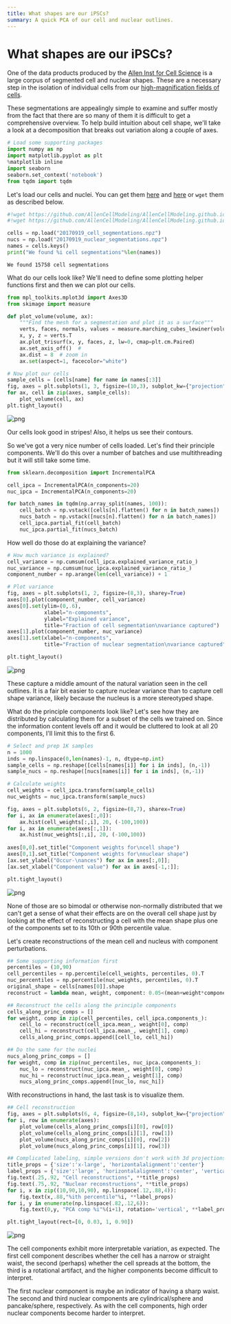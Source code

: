 ```yaml
---
title: What shapes are our iPSCs? 
summary: A quick PCA of our cell and nuclear outlines. 
---
```

# What shapes are our iPSCs?

One of the data products produced by the [Allen Inst for Cell Science](http://allencell.org/) is a large corpus of segmented cell and nuclear shapes. These are a necessary step in the isolation of individual cells from our [high-magnification fields of cells](http://cellviewer-1-1-0.allencell.org/client_service/?name=AICS-10_28&dim=3D&cellMaskOn=false). 

These segmentations are appealingly simple to examine and suffer mostly from the fact that there are so many of them it is difficult to get a comprehensive overview. To help build intuition about cell shape, we'll take a look at a decomposition that breaks out variation along a couple of axes. 


```python
# Load some supporting packages
import numpy as np
import matplotlib.pyplot as plt
%matplotlib inline
import seaborn
seaborn.set_context('notebook')
from tqdm import tqdm
```

Let's load our cells and nuclei. You can get them [here](https://github.com/AllenCellModeling/AllenCellModeling.github.io/raw/master/assets/data/20170919_cell_segmentations.npz) and [here](https://github.com/AllenCellModeling/AllenCellModeling.github.io/raw/master/assets/data/20170919_nuclear_segmentations.npz) or `wget` them as described below.


```python
#!wget https://github.com/AllenCellModeling/AllenCellModeling.github.io/raw/master/assets/data/20170919_cell_segmentations.npz
#!wget https://github.com/AllenCellModeling/AllenCellModeling.github.io/raw/master/assets/data/20170919_nuclear_segmentations.npz

cells = np.load("20170919_cell_segmentations.npz")
nucs = np.load("20170919_nuclear_segmentations.npz")
names = cells.keys()
print("We found %i cell segmentations"%len(names))
```

    We found 15758 cell segmentations


What do our cells look like? We'll need to define some plotting helper functions first and then we can plot our cells. 


```python
from mpl_toolkits.mplot3d import Axes3D
from skimage import measure

def plot_volume(volume, ax):
    """Find the mesh for a segmentation and plot it as a surface"""
    verts, faces, normals, values = measure.marching_cubes_lewiner(volume)
    x, y, z = verts.T
    ax.plot_trisurf(x, y, faces, z, lw=0, cmap=plt.cm.Paired)
    ax.set_axis_off()  # 
    ax.dist = 8  # zoom in
    ax.set(aspect=1, facecolor="white")
```


```python
# Now plot our cells
sample_cells = [cells[name] for name in names[:3]]
fig, axes = plt.subplots(1, 3, figsize=(10,3), subplot_kw={"projection":"3d"})
for ax, cell in zip(axes, sample_cells):
    plot_volume(cell, ax)
plt.tight_layout()
```


![png](../assets/nbfiles/2018-02-23-Cell_and_nuclear_shapes_via_PCA/2018-02-23-Cell_and_nuclear_shapes_via_PCA_7_0.png)


Our cells look good in stripes! Also, it helps us see their contours. 

So we've got a very nice number of cells loaded. Let's find their principle components. We'll do this over a number of batches and use multithreading but it will still take some time.


```python
from sklearn.decomposition import IncrementalPCA

cell_ipca = IncrementalPCA(n_components=20)
nuc_ipca = IncrementalPCA(n_components=20)

for batch_names in tqdm(np.array_split(names, 100)):
    cell_batch = np.vstack([cells[n].flatten() for n in batch_names])
    nucs_batch = np.vstack([nucs[n].flatten() for n in batch_names])
    cell_ipca.partial_fit(cell_batch)
    nuc_ipca.partial_fit(nucs_batch)
```

How well do those do at explaining the variance?


```python
# How much variance is explained?
cell_variance = np.cumsum(cell_ipca.explained_variance_ratio_)
nuc_variance = np.cumsum(nuc_ipca.explained_variance_ratio_)
component_number = np.arange(len(cell_variance)) + 1

# Plot variance
fig, axes = plt.subplots(1, 2, figsize=(8,3), sharey=True)
axes[0].plot(component_number, cell_variance)
axes[0].set(ylim=(0,.6), 
            xlabel="n-components", 
            ylabel="Explained variance",
            title="Fraction of cell segmentation\nvariance captured")
axes[1].plot(component_number, nuc_variance)
axes[1].set(xlabel="n-components", 
            title="Fraction of nuclear segmentation\nvariance captured")

plt.tight_layout()
```


![png](../assets/nbfiles/2018-02-23-Cell_and_nuclear_shapes_via_PCA/2018-02-23-Cell_and_nuclear_shapes_via_PCA_12_0.png)


These capture a middle amount of the natural variation seen in the cell outlines. It is a fair bit easier to capture nuclear variance than to capture cell shape variance, likely because the nucleus is a more stereotyped shape. 

What do the principle components look like? Let's see how they are distributed by calculating them for a subset of the cells we trained on. Since the information content levels off and it would be cluttered to look at all 20 components, I'll limit this to the first 6.


```python
# Select and prep 1K samples
n = 1000
inds = np.linspace(0,len(names)-1, n, dtype=np.int)
sample_cells = np.reshape([cells[names[i]] for i in inds], (n,-1))
sample_nucs = np.reshape([nucs[names[i]] for i in inds], (n,-1))

# Calculate weights
cell_weights = cell_ipca.transform(sample_cells)
nuc_weights = nuc_ipca.transform(sample_nucs)
```


```python
fig, axes = plt.subplots(6, 2, figsize=(8,7), sharex=True)
for i, ax in enumerate(axes[:,0]):
    ax.hist(cell_weights[:,i], 20, (-100,100))
for i, ax in enumerate(axes[:,1]):
    ax.hist(nuc_weights[:,i], 20, (-100,100))
    
axes[0,0].set_title("Component weights for\ncell shape")
axes[0,1].set_title("Component weights for\nnuclear shape")
[ax.set_ylabel("Occur-\nances") for ax in axes[:,0]];
[ax.set_xlabel("Component value") for ax in axes[-1,:]];

plt.tight_layout()
```


![png](../assets/nbfiles/2018-02-23-Cell_and_nuclear_shapes_via_PCA/2018-02-23-Cell_and_nuclear_shapes_via_PCA_15_0.png)


None of those are so bimodal or otherwise non-normally distributed that we can't get a sense of what their effects are on the overall cell shape just by looking at the effect of reconstructing a cell with the mean shape plus one of the components set to its 10th or 90th percentile value. 

Let's create reconstructions of the mean cell and nucleus with component perturbations. 


```python
## Some supporting information first
percentiles = (10,90)
cell_percentiles = np.percentile(cell_weights, percentiles, 0).T
nuc_percentiles = np.percentile(nuc_weights, percentiles, 0).T
original_shape = cells[names[0]].shape
reconstruct = lambda mean, weight, component: 0.05<(mean+weight*component).reshape(*original_shape)

## Reconstruct the cells along the principle components
cells_along_princ_comps = []
for weight, comp in zip(cell_percentiles, cell_ipca.components_):
    cell_lo = reconstruct(cell_ipca.mean_, weight[0], comp)
    cell_hi = reconstruct(cell_ipca.mean_, weight[1], comp)
    cells_along_princ_comps.append([cell_lo, cell_hi])

## Do the same for the nuclei
nucs_along_princ_comps = []
for weight, comp in zip(nuc_percentiles, nuc_ipca.components_):
    nuc_lo = reconstruct(nuc_ipca.mean_, weight[0], comp)
    nuc_hi = reconstruct(nuc_ipca.mean_, weight[1], comp)
    nucs_along_princ_comps.append([nuc_lo, nuc_hi])
```

With reconstructions in hand, the last task is to visualize them. 


```python
## Cell reconstruction
fig, axes = plt.subplots(6, 4, figsize=(8,14), subplot_kw={"projection":"3d"})
for i, row in enumerate(axes):
    plot_volume(cells_along_princ_comps[i][0], row[0])
    plot_volume(cells_along_princ_comps[i][1], row[1])
    plot_volume(nucs_along_princ_comps[i][0], row[2])
    plot_volume(nucs_along_princ_comps[i][1], row[3])

## Complicated labeling, simple versions don't work with 3d projections
title_props = {'size':'x-large', 'horizontalalignment':'center'}
label_props = {'size':'large', 'horizontalalignment':'center', 'verticalalignment':'center'}
fig.text(.25,.92, "Cell reconstructions", **title_props)
fig.text(.75,.92, "Nuclear reconstructions", **title_props)
for i, x in zip((10,90,10,90), np.linspace(.12,.88,4)):
    fig.text(x,.88,"%ith percentile"%i, **label_props)
for i, y in enumerate(np.linspace(.82,.12,6)):
    fig.text(0,y, "PCA comp %i"%(i+1), rotation='vertical', **label_props)

plt.tight_layout(rect=[0, 0.03, 1, 0.90])
```


![png](../assets/nbfiles/2018-02-23-Cell_and_nuclear_shapes_via_PCA/2018-02-23-Cell_and_nuclear_shapes_via_PCA_19_0.png)


The cell components exhibit more interpretable variation, as expected. The first cell component describes whether the cell has a narrow or straight waist, the second (perhaps) whether the cell spreads at the bottom, the third is a rotational artifact, and the higher components become difficult to interpret. 

The first nuclear component is maybe an indicator of having a sharp waist. The second and third nuclear components are cylindrical/sphere and pancake/sphere, respectively. As with the cell components, high order nuclear components become harder to interpret. 
